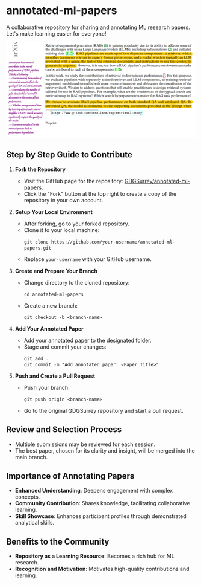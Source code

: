 # annotated-ml-papers

A collaborative repository for sharing and annotating ML research papers. Let's make learning easier for everyone!

![alt text](rag_screenshot.png)

## Step by Step Guide to Contribute

1. **Fork the Repository**
   - Visit the GitHub page for the repository: [GDGSurrey/annotated-ml-papers](https://github.com/GDGSurrey/annotated-ml-papers).
   - Click the "Fork" button at the top right to create a copy of the repository in your own account.

2. **Setup Your Local Environment**
   - After forking, go to your forked repository.
   - Clone it to your local machine:
     ```
     git clone https://github.com/your-username/annotated-ml-papers.git
     ```
   - Replace `your-username` with your GitHub username.

3. **Create and Prepare Your Branch**
   - Change directory to the cloned repository:
     ```
     cd annotated-ml-papers
     ```
   - Create a new branch:
     ```
     git checkout -b <branch-name>
     ```

4. **Add Your Annotated Paper**
   - Add your annotated paper to the designated folder.
   - Stage and commit your changes:
     ```
     git add .
     git commit -m "Add annotated paper: <Paper Title>"
     ```

5. **Push and Create a Pull Request**
   - Push your branch:
     ```
     git push origin <branch-name>
     ```
   - Go to the original GDGSurrey repository and start a pull request.

## Review and Selection Process

- Multiple submissions may be reviewed for each session.
- The best paper, chosen for its clarity and insight, will be merged into the main branch.

## Importance of Annotating Papers

- **Enhanced Understanding**: Deepens engagement with complex concepts.
- **Community Contribution**: Shares knowledge, facilitating collaborative learning.
- **Skill Showcase**: Enhances participant profiles through demonstrated analytical skills.

## Benefits to the Community

- **Repository as a Learning Resource**: Becomes a rich hub for ML research.
- **Recognition and Motivation**: Motivates high-quality contributions and learning.

